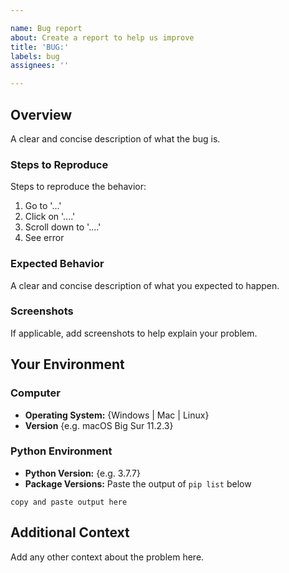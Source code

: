 ```yaml
---

name: Bug report
about: Create a report to help us improve
title: 'BUG:'
labels: bug
assignees: ''

---
```


## Overview

A clear and concise description of what the bug is.

### Steps to Reproduce

Steps to reproduce the behavior:

1. Go to '...'
1. Click on '....'
1. Scroll down to '....'
1. See error

### Expected Behavior

A clear and concise description of what you expected to happen.

### Screenshots

If applicable, add screenshots to help explain your problem.

## Your Environment

### Computer

- **Operating System:** {Windows | Mac | Linux}
- **Version** {e.g. macOS Big Sur 11.2.3}

### Python Environment

- **Python Version:** {e.g. 3.7.7}
- **Package Versions:** Paste the output of `pip list` below

```
copy and paste output here
```

## Additional Context

Add any other context about the problem here.
